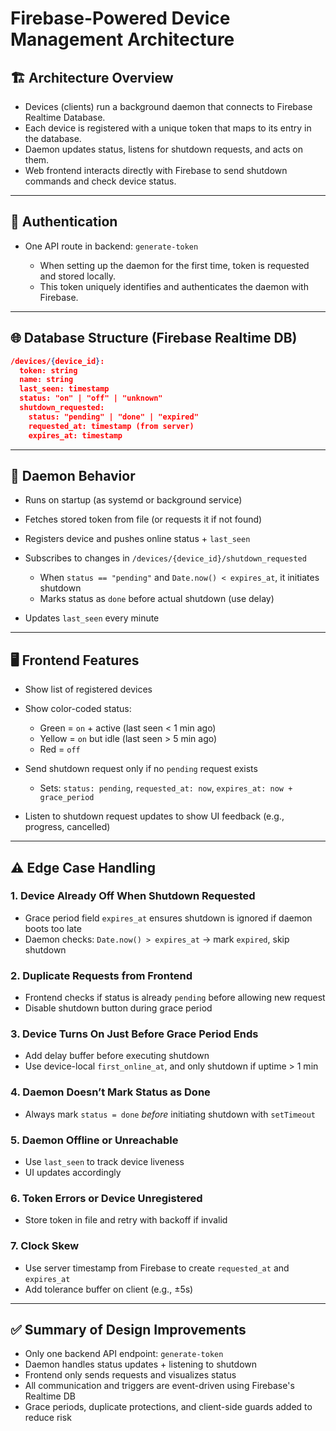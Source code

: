 # Firebase-Powered Device Management Architecture

## 🏗️ Architecture Overview

* Devices (clients) run a background daemon that connects to Firebase Realtime Database.
* Each device is registered with a unique token that maps to its entry in the database.
* Daemon updates status, listens for shutdown requests, and acts on them.
* Web frontend interacts directly with Firebase to send shutdown commands and check device status.

---

## 🔐 Authentication

* One API route in backend: `generate-token`

  * When setting up the daemon for the first time, token is requested and stored locally.
  * This token uniquely identifies and authenticates the daemon with Firebase.

---

## 🌐 Database Structure (Firebase Realtime DB)

```json
/devices/{device_id}:
  token: string
  name: string
  last_seen: timestamp
  status: "on" | "off" | "unknown"
  shutdown_requested:
    status: "pending" | "done" | "expired"
    requested_at: timestamp (from server)
    expires_at: timestamp
```

---

## 📡 Daemon Behavior

* Runs on startup (as systemd or background service)
* Fetches stored token from file (or requests it if not found)
* Registers device and pushes online status + `last_seen`
* Subscribes to changes in `/devices/{device_id}/shutdown_requested`

  * When `status == "pending"` and `Date.now() < expires_at`, it initiates shutdown
  * Marks status as `done` before actual shutdown (use delay)
* Updates `last_seen` every minute

---

## 🖥️ Frontend Features

* Show list of registered devices
* Show color-coded status:

  * Green = `on` + active (last seen < 1 min ago)
  * Yellow = `on` but idle (last seen > 5 min ago)
  * Red = `off`
* Send shutdown request only if no `pending` request exists

  * Sets: `status: pending`, `requested_at: now`, `expires_at: now + grace_period`
* Listen to shutdown request updates to show UI feedback (e.g., progress, cancelled)

---

## ⚠️ Edge Case Handling

### 1. Device Already Off When Shutdown Requested

* Grace period field `expires_at` ensures shutdown is ignored if daemon boots too late
* Daemon checks: `Date.now() > expires_at` → mark `expired`, skip shutdown

### 2. Duplicate Requests from Frontend

* Frontend checks if status is already `pending` before allowing new request
* Disable shutdown button during grace period

### 3. Device Turns On Just Before Grace Period Ends

* Add delay buffer before executing shutdown
* Use device-local `first_online_at`, and only shutdown if uptime > 1 min

### 4. Daemon Doesn’t Mark Status as Done

* Always mark `status = done` *before* initiating shutdown with `setTimeout`

### 5. Daemon Offline or Unreachable

* Use `last_seen` to track device liveness
* UI updates accordingly

### 6. Token Errors or Device Unregistered

* Store token in file and retry with backoff if invalid

### 7. Clock Skew

* Use server timestamp from Firebase to create `requested_at` and `expires_at`
* Add tolerance buffer on client (e.g., ±5s)

---

## ✅ Summary of Design Improvements

* Only one backend API endpoint: `generate-token`
* Daemon handles status updates + listening to shutdown
* Frontend only sends requests and visualizes status
* All communication and triggers are event-driven using Firebase's Realtime DB
* Grace periods, duplicate protections, and client-side guards added to reduce risk
